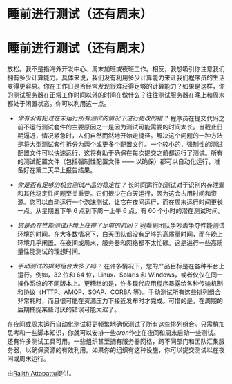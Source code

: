 # 睡前进行测试（还有周末）

# 睡前进行测试（还有周末）

放松。我不是指海外开发中心、周末加班或夜班工作。相反，我想吸引你注意我们拥有多少计算能力。具体来说，我们没有利用多少计算能力来让我们程序员的生活变得更容易。你在工作日是否经常发现很难获得足够的计算能力？如果是这样，你的测试服务器在正常工作时间以外的时间在做什么？往往测试服务器在晚上和周末都处于闲置状态。你可以利用这一点。

+   *你有没有犯过在未运行所有测试的情况下进行更改的错？* 程序员在提交代码之前不运行测试套件的主要原因之一是因为测试可能需要的时间太长。当截止日期逼近，情况紧急时，人们自然而然地开始走捷径。解决这个问题的一种方法是将大型测试套件拆分为两个或更多个配置文件。一个较小的，强制性的测试配置文件可以快速运行，这将有助于确保在每次提交之前都运行了测试。所有的测试配置文件（包括强制性配置文件 —— 以确保）都可以自动化运行，准备好在第二天早上报告结果。

+   *你是否有足够的机会测试产品的稳定性？* 长时间运行的测试对于识别内存泄漏和其他稳定性问题至关重要。它们很少在白天运行，因为这会占用时间和资源。您可以自动运行一个泡沫测试，让它在夜间运行，而在周末运行时间更长一点。从星期五下午 6 点到下周一上午 6 点，有 60 个小时的潜在测试时间。

+   *您是否在性能测试环境上获得了足够的时间？* 我看到团队争吵着争夺性能测试环境的时间。在大多数情况下，白天团队都没有足够的高质量时间，而在晚上环境几乎闲置。在夜间或周末，服务器和网络都不太忙碌。这是进行一些高质量性能测试的理想时间。

+   *手动测试的排列组合太多了吗？* 在许多情况下，您的产品目标是在各种平台上运行。例如，32 位和 64 位，Linux、Solaris 和 Windows，或者仅仅在同一操作系统的不同版本上。更糟糕的是，许多现代应用程序暴露给各种传输机制和协议（HTTP、AMQP、SOAP、CORBA 等）。手动测试所有这些排列组合非常耗时，而且很可能在资源压力下接近发布时才完成。可惜的是，在周期的后期捕捉某些讨厌的错误可能太迟了。

在夜间或周末运行自动化测试将更频繁地确保测试了所有这些排列组合。只需稍加思考和一些脚本知识，你就可以安排一些*cron*作业在夜间和周末启动一些测试。还有许多测试工具可用。一些组织甚至拥有服务器网格，跨不同部门和团队汇集服务器，以确保资源的有效利用。如果你的组织有这种设施，你可以提交测试以在夜间或周末运行。

由[Rajith Attapattu](http://programmer.97things.oreilly.com/wiki/index.php/Rajith_Attapattu)提供。
